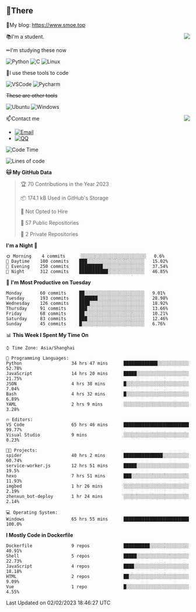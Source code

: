 
## 👏There

📰My blog: https://www.smoe.top

<img align="right" src="https://github-readme-stats.vercel.app/api/top-langs/?username=AkashiCoin"/>


📚I'm a student.

✏I'm studying these now

![Python](https://img.shields.io/badge/-Python-blue?style=flat-square&logo=Python&logoColor=fff)
![C](https://img.shields.io/badge/-C-585858?style=flat-square&logo=C&logoColor=fff)
![Linux](https://img.shields.io/badge/-Linux-black?style=flat-square&logo=Linux&logoColor=fff)

🔨I use these tools to code

![VSCode](https://img.shields.io/badge/-VSCode-blue?style=flat-square&logo=visualstudiocode&logoColor=fff)
![Pycharm](https://img.shields.io/badge/-Pycharm-green?style=flat-square&logo=pycharm&logoColor=fff)

 ~~These are other tools~~

![Ubuntu](https://img.shields.io/badge/-Ubuntu-orange?style=flat-square&logo=Ubuntu&logoColor=fff)
![Windows](https://img.shields.io/badge/-Windows-blue?style=flat-square&logo=Windows&logoColor=fff)

<img align="right" src="https://github-readme-stats.vercel.app/api?username=AkashiCoin" />


📫Contact me

* [![Email](https://img.shields.io/badge/Email-l1040186796@gmail.com-1?style=social&logoColor=fff)](mailto:l1040186796@gmail.com)
* [![QQ](https://img.shields.io/badge/QQ-1040186796-1?style=social&logoColor=fff)](tencent://AddContact/?fromId=45&fromSubId=1&subcmd=all&uin=1040186796&website=www.oicqzone.com)

<!--START_SECTION:waka-->
![Code Time](http://img.shields.io/badge/Code%20Time-538%20hrs%2018%20mins-blue)

![Lines of code](https://img.shields.io/badge/From%20Hello%20World%20I%27ve%20Written-105%20Thousand%20lines%20of%20code-blue)

**🐱 My GitHub Data** 

> 🏆 70 Contributions in the Year 2023
 > 
> 📦 174.1 kB Used in GitHub's Storage 
 > 
> 🚫 Not Opted to Hire
 > 
> 📜 57 Public Repositories 
 > 
> 🔑 2 Private Repositories  
 > 
**I'm a Night 🦉** 

```text
🌞 Morning    4 commits      ░░░░░░░░░░░░░░░░░░░░░░░░░   0.6% 
🌆 Daytime    100 commits    ███░░░░░░░░░░░░░░░░░░░░░░   15.02% 
🌃 Evening    250 commits    █████████░░░░░░░░░░░░░░░░   37.54% 
🌙 Night      312 commits    ███████████░░░░░░░░░░░░░░   46.85%

```
📅 **I'm Most Productive on Tuesday** 

```text
Monday       60 commits     ██░░░░░░░░░░░░░░░░░░░░░░░   9.01% 
Tuesday      193 commits    ███████░░░░░░░░░░░░░░░░░░   28.98% 
Wednesday    126 commits    ████░░░░░░░░░░░░░░░░░░░░░   18.92% 
Thursday     91 commits     ███░░░░░░░░░░░░░░░░░░░░░░   13.66% 
Friday       68 commits     ██░░░░░░░░░░░░░░░░░░░░░░░   10.21% 
Saturday     83 commits     ███░░░░░░░░░░░░░░░░░░░░░░   12.46% 
Sunday       45 commits     █░░░░░░░░░░░░░░░░░░░░░░░░   6.76%

```


📊 **This Week I Spent My Time On** 

```text
⌚︎ Time Zone: Asia/Shanghai

💬 Programming Languages: 
Python                   34 hrs 47 mins      █████████████░░░░░░░░░░░░   52.78% 
JavaScript               14 hrs 20 mins      █████░░░░░░░░░░░░░░░░░░░░   21.75% 
JSON                     4 hrs 38 mins       █░░░░░░░░░░░░░░░░░░░░░░░░   7.04% 
Bash                     4 hrs 32 mins       █░░░░░░░░░░░░░░░░░░░░░░░░   6.89% 
YAML                     2 hrs 9 mins        ░░░░░░░░░░░░░░░░░░░░░░░░░   3.28%

🔥 Editors: 
VS Code                  65 hrs 46 mins      █████████████████████████   99.77% 
Visual Studio            9 mins              ░░░░░░░░░░░░░░░░░░░░░░░░░   0.23%

🐱‍💻 Projects: 
spider                   40 hrs 2 mins       ███████████████░░░░░░░░░░   60.74% 
service-worker.js        12 hrs 51 mins      █████░░░░░░░░░░░░░░░░░░░░   19.5% 
hexo                     7 hrs 51 mins       ███░░░░░░░░░░░░░░░░░░░░░░   11.93% 
imgbed                   1 hr 26 mins        ░░░░░░░░░░░░░░░░░░░░░░░░░   2.19% 
zhenxun_bot-deploy       1 hr 24 mins        ░░░░░░░░░░░░░░░░░░░░░░░░░   2.14%

💻 Operating System: 
Windows                  65 hrs 55 mins      █████████████████████████   100.0%

```

**I Mostly Code in Dockerfile** 

```text
Dockerfile               9 repos             ██████████░░░░░░░░░░░░░░░   40.91% 
Shell                    5 repos             █████░░░░░░░░░░░░░░░░░░░░   22.73% 
JavaScript               4 repos             ████░░░░░░░░░░░░░░░░░░░░░   18.18% 
HTML                     2 repos             ██░░░░░░░░░░░░░░░░░░░░░░░   9.09% 
Vue                      1 repo              █░░░░░░░░░░░░░░░░░░░░░░░░   4.55%

```



 Last Updated on 02/02/2023 18:46:27 UTC
<!--END_SECTION:waka-->
